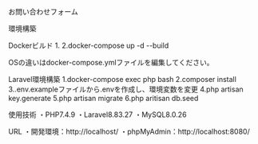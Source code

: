 お問い合わせフォーム

環境構築

Dockerビルド
1.
2.docker-compose up -d --build

OSの違いはdocker-compose.ymlファイルを編集してください。

Laravel環境構築
 1.docker-compose exec php bash
 2.composer install
 3..env.exampleファイルから.envを作成し、環境変数を変更
 4.php artisan key.generate
 5.php artisan migrate
 6.php aritisan db.seed

 使用技術
 ・PHP7.4.9
 ・Laravel8.83.27
 ・MySQL8.0.26

URL
 ・開発環境：http://localhost/
 ・phpMyAdmin：http://localhost:8080/
